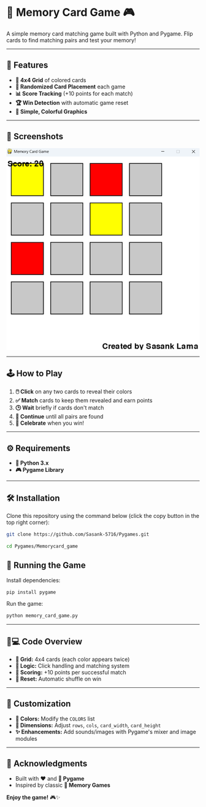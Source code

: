 # 🧠 Memory Card Game 🎮

A simple memory card matching game built with Python and Pygame. Flip cards to find matching pairs and test your memory!

---

## 🌟 Features

- **🎲 4x4 Grid** of colored cards
- **🔀 Randomized Card Placement** each game
- **📊 Score Tracking** (+10 points for each match)
- **🏆 Win Detection** with automatic game reset
- **🎨 Simple, Colorful Graphics**

---

## 📸 Screenshots

![Game Screenshot](Game.png) 

---

## 🕹️ How to Play

1. **🖱️ Click** on any two cards to reveal their colors
2. **✅ Match** cards to keep them revealed and earn points
3. **🕒 Wait** briefly if cards don't match
4. **🔁 Continue** until all pairs are found
5. **🎉 Celebrate** when you win!

---

## ⚙️ Requirements

- **🐍 Python 3.x** 
- **🎮 Pygame Library**

---

## 🛠️ Installation
Clone this repository using the command below (click the copy button in the top right corner):

```bash
git clone https://github.com/Sasank-5716/Pygames.git
```
```bash
cd Pygames/Memorycard_game
```

## 🚀 Running the Game
Install dependencies:

```bash
pip install pygame
```

Run the game:

```bash
python memory_card_game.py
```
---

## 🧑💻 Code Overview

- **🔳 Grid:** 4x4 cards (each color appears twice)
- **🧠 Logic:** Click handling and matching system
- **💯 Scoring:** +10 points per successful match
- **🔄 Reset:** Automatic shuffle on win

---

## 🎨 Customization

- **🌈 Colors:** Modify the `COLORS` list
- **📐 Dimensions:** Adjust `rows`, `cols`, `card_width`, `card_height`
- **✨ Enhancements:** Add sounds/images with Pygame's mixer and image modules

---

## 🙏 Acknowledgments

- Built with **❤️** and **🐍 Pygame**
- Inspired by classic **🧩 Memory Games**

**Enjoy the game!** 🎮✨
